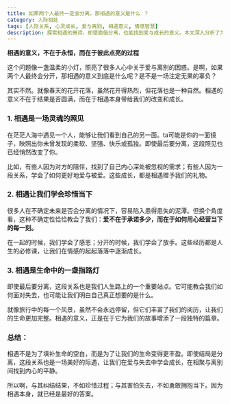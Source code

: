 ```yaml
---
title: 如果两个人最终一定会分离，那相遇的意义是什么 ？
category: 人际相处
tags: [人际关系, 心灵成长, 爱与离别, 相遇意义, 情感智慧]
description: 探索相遇的真谛，即使面临分离，也能找到爱与成长的意义。本文深入分析了为何每一段关系都是生命中的宝贵财富，强调珍惜过程、勇敢面对当下的重要性，帮助你在人际关系中找到内心的平静与情感智慧。
---
```

**相遇的意义，不在于永恒，而在于彼此点亮的过程**

这个问题像一盏温柔的小灯，照亮了很多人心中关于爱与离别的困惑。是啊，如果两个人最终会分开，那相遇的意义到底是什么呢？是不是一场注定无果的辜负？

其实不然。就像春天的花开花落，虽然花开得热烈，但花落也是一种自然。相遇的意义不在于结果是否圆满，而在于相遇本身带给我们的改变和成长。

### 1. **相遇是一场灵魂的照见**

在茫茫人海中遇见一个人，能够让我们看到自己的另一面。ta可能是你的一面镜子，映照出你未曾发现的柔软、坚强、快乐或孤独。即使最后要分离，这段照见也已经悄然改变了你。

比如，有些人因为对方的陪伴，找到了自己内心深处被忽视的需求；有些人因为一段关系，学会了如何更好地爱与被爱。这些成长，都是相遇赠予我们的礼物。

### 2. **相遇让我们学会珍惜当下**

很多人在不确定未来是否会分离的情况下，容易陷入患得患失的泥潭。但换个角度看，这种不确定性恰恰教会了我们：**爱不在于承诺多少，而在于如何用心经营当下的每一刻。**

在一起的时候，我们学会了感恩；分开的时候，我们学会了放手。这些经历都是人生的必修课，让我们在情感的起起落落中逐渐成长。

### 3. **相遇是生命中的一盏指路灯**

即使最后要分离，这段关系也是我们人生路上的一个重要站点。它可能教会我们如何面对失去，也可能让我们明白自己真正想要的是什么。

就像旅行中的每一个风景，虽然不会永远停留，但它们丰富了我们的阅历，让我们的生命更加完整。相遇的意义，正是在于它为我们的故事增添了一段独特的篇章。

### 总结：

相遇不是为了填补生命的空白，而是为了让我们的生命变得更丰盈。即使结局是分离，这段关系也是一场美好的际遇，让我们在爱与失去中学会成长，在相聚与离别间找到内心的平静。

所以啊，与其纠结结果，不如珍惜过程；与其害怕失去，不如勇敢拥抱当下。因为相遇本身，就已经是最好的答案。